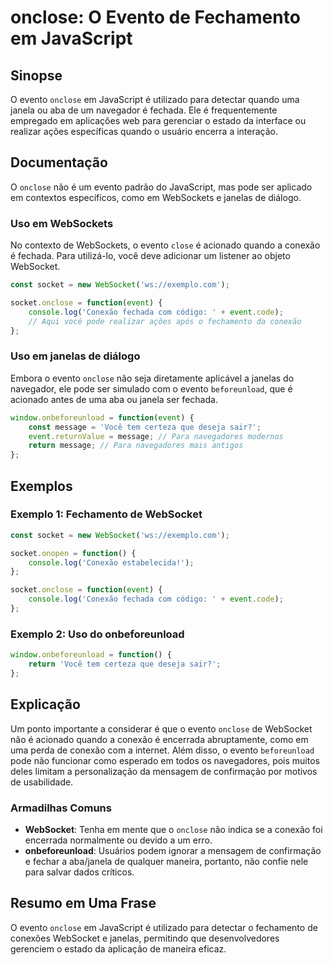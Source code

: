 <!--
Meta Description: # onclose: O Evento de Fechamento em JavaScript ## Sinopse O evento `onclose` em JavaScript é utilizado para detectar quando uma janela ou aba de um n...
Meta Keywords: onclose, evento, javascript, conexão, para
-->

# onclose: O Evento de Fechamento em JavaScript

## Sinopse
O evento `onclose` em JavaScript é utilizado para detectar quando uma janela ou aba de um navegador é fechada. Ele é frequentemente empregado em aplicações web para gerenciar o estado da interface ou realizar ações específicas quando o usuário encerra a interação.

## Documentação
O `onclose` não é um evento padrão do JavaScript, mas pode ser aplicado em contextos específicos, como em WebSockets e janelas de diálogo.

### Uso em WebSockets
No contexto de WebSockets, o evento `close` é acionado quando a conexão é fechada. Para utilizá-lo, você deve adicionar um listener ao objeto WebSocket.

```javascript
const socket = new WebSocket('ws://exemplo.com');

socket.onclose = function(event) {
    console.log('Conexão fechada com código: ' + event.code);
    // Aqui você pode realizar ações após o fechamento da conexão
};
```

### Uso em janelas de diálogo
Embora o evento `onclose` não seja diretamente aplicável a janelas do navegador, ele pode ser simulado com o evento `beforeunload`, que é acionado antes de uma aba ou janela ser fechada.

```javascript
window.onbeforeunload = function(event) {
    const message = 'Você tem certeza que deseja sair?';
    event.returnValue = message; // Para navegadores modernos
    return message; // Para navegadores mais antigos
};
```

## Exemplos
### Exemplo 1: Fechamento de WebSocket
```javascript
const socket = new WebSocket('ws://exemplo.com');

socket.onopen = function() {
    console.log('Conexão estabelecida!');
};

socket.onclose = function(event) {
    console.log('Conexão fechada com código: ' + event.code);
};
```

### Exemplo 2: Uso do onbeforeunload
```javascript
window.onbeforeunload = function() {
    return 'Você tem certeza que deseja sair?';
};
```

## Explicação
Um ponto importante a considerar é que o evento `onclose` de WebSocket não é acionado quando a conexão é encerrada abruptamente, como em uma perda de conexão com a internet. Além disso, o evento `beforeunload` pode não funcionar como esperado em todos os navegadores, pois muitos deles limitam a personalização da mensagem de confirmação por motivos de usabilidade.

### Armadilhas Comuns
- **WebSocket**: Tenha em mente que o `onclose` não indica se a conexão foi encerrada normalmente ou devido a um erro.
- **onbeforeunload**: Usuários podem ignorar a mensagem de confirmação e fechar a aba/janela de qualquer maneira, portanto, não confie nele para salvar dados críticos.

## Resumo em Uma Frase
O evento `onclose` em JavaScript é utilizado para detectar o fechamento de conexões WebSocket e janelas, permitindo que desenvolvedores gerenciem o estado da aplicação de maneira eficaz.